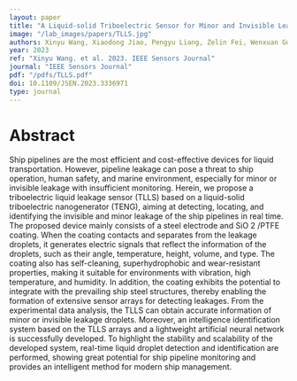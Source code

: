 ```yaml
---
layout: paper
title: "A Liquid-solid Triboelectric Sensor for Minor and Invisible Leakage Monitoring in Ship Pipelines"
image: "/lab_images/papers/TLLS.jpg"
authors: Xinyu Wang, Xiaodong Jiao, Pengyu Liang, Zelin Fei, Wenxuan Guo, Jinshan Yang, Tangzhen Guan, Hao Sun, Jin Tao, Xianyi Zeng, Xuyuan Tao, Xingjia Jiang, Peng Xu, Minyi Xu and Qinglin Sun
year: 2023
ref: "Xinyu Wang. et al. 2023. IEEE Sensors Journal"
journal: "IEEE Sensors Journal"
pdf: "/pdfs/TLLS.pdf"
doi: 10.1109/JSEN.2023.3336971
type: journal
---
```


# Abstract

Ship pipelines are the most efficient and cost-effective devices for liquid transportation. However, pipeline leakage can pose a threat to ship operation, human safety, and marine environment, especially for minor or invisible leakage with insufficient monitoring. Herein, we propose a triboelectric liquid leakage sensor (TLLS) based on a liquid-solid triboelectric nanogenerator (TENG), aiming at detecting, locating, and identifying the invisible and minor leakage of the ship pipelines in real time. The proposed device mainly consists of a steel electrode and SiO 2 /PTFE coating. When the coating contacts and separates from the leakage droplets, it generates electric signals that reflect the information of the droplets, such as their angle, temperature, height, volume, and type. The coating also has self-cleaning, superhydrophobic and wear-resistant properties, making it suitable for environments with vibration, high temperature, and humidity. In addition, the coating exhibits the potential to integrate with the prevailing ship steel structures, thereby enabling the formation of extensive sensor arrays for detecting leakages. From the experimental data analysis, the TLLS can obtain accurate information of minor or invisible leakage droplets. Moreover, an intelligence identification system based on the TLLS arrays and a lightweight artificial neural network is successfully developed. To highlight the stability and scalability of the developed system, real-time liquid droplet detection and identification are performed, showing great potential for ship pipeline monitoring and provides an intelligent method for modern ship management.



